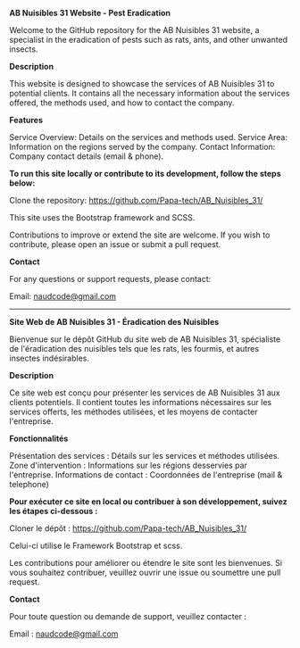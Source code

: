 
**AB Nuisibles 31 Website - Pest Eradication**

Welcome to the GitHub repository for the AB Nuisibles 31 website, a specialist in the eradication of pests such as rats, ants, and other unwanted insects.

__Description__

This website is designed to showcase the services of AB Nuisibles 31 to potential clients. It contains all the necessary information about the services offered, the methods used, and how to contact the company.

__Features__

Service Overview: Details on the services and methods used.
Service Area: Information on the regions served by the company.
Contact Information: Company contact details (email & phone).


__To run this site locally or contribute to its development, follow the steps below:__

Clone the repository:
https://github.com/Papa-tech/AB_Nuisibles_31/

This site uses the Bootstrap framework and SCSS.

Contributions to improve or extend the site are welcome.
If you wish to contribute, please open an issue or submit a pull request.

__Contact__

For any questions or support requests, please contact:

Email: naudcode@gmail.com


------------------------------------------------------------


**Site Web de AB Nuisibles 31 - Éradication des Nuisibles**

Bienvenue sur le dépôt GitHub du site web de AB Nuisibles 31, spécialiste de l'éradication des nuisibles tels que les rats, les fourmis, et autres insectes indésirables.

__Description__

Ce site web est conçu pour présenter les services de AB Nuisibles 31 aux clients potentiels. Il contient toutes les informations nécessaires sur les services offerts, les méthodes utilisées, et les moyens de contacter l'entreprise.

__Fonctionnalités__

Présentation des services : Détails sur les services et méthodes utilisées.
Zone d'intervention : Informations sur les régions desservies par l'entreprise.
Informations de contact : Coordonnées de l'entreprise (mail & telephone)

__Pour exécuter ce site en local ou contribuer à son développement, suivez les étapes ci-dessous :__

Cloner le dépôt :
https://github.com/Papa-tech/AB_Nuisibles_31/

Celui-ci utilise le Framework Bootstrap et scss.

Les contributions pour améliorer ou étendre le site sont les bienvenues. 
Si vous souhaitez contribuer, veuillez ouvrir une issue ou soumettre une pull request.

__Contact__

Pour toute question ou demande de support, veuillez contacter :

Email : naudcode@gmail.com